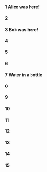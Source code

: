#### 1 Alice was here!
#### 2
#### 3 Bob was here!
#### 4
#### 5
#### 6
#### 7 Water in a bottle 
#### 8
#### 9
#### 10
#### 11
#### 12
#### 13
#### 14
#### 15
